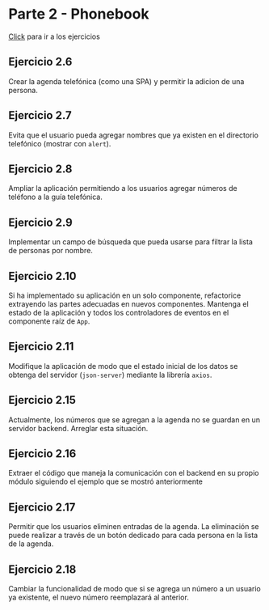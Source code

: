 # Parte 2 - Phonebook

[Click](https://fullstackopen.com/es/part2/formularios) para ir a los ejercicios

## Ejercicio 2.6

Crear la agenda telefónica (como una SPA) y permitir la adicion de una persona.

## Ejercicio 2.7

Evita que el usuario pueda agregar nombres que ya existen en el directorio telefónico (mostrar con `alert`).

## Ejercicio 2.8

Ampliar la aplicación permitiendo a los usuarios agregar números de teléfono a la guía telefónica.

## Ejercicio 2.9

Implementar un campo de búsqueda que pueda usarse para filtrar la lista de personas por nombre.

## Ejercicio 2.10

Si ha implementado su aplicación en un solo componente, refactorice extrayendo las partes adecuadas en nuevos componentes. Mantenga el estado de la aplicación y todos los controladores de eventos en el componente raíz de `App`.

## Ejercicio 2.11

Modifique la aplicación de modo que el estado inicial de los datos se obtenga del servidor (`json-server`) mediante la librería `axios`.

## Ejercicio 2.15

Actualmente, los números que se agregan a la agenda no se guardan en un servidor backend. Arreglar esta situación.

## Ejercicio 2.16

Extraer el código que maneja la comunicación con el backend en su propio módulo siguiendo el ejemplo que se mostró anteriormente

## Ejercicio 2.17

Permitir que los usuarios eliminen entradas de la agenda. La eliminación se puede realizar a través de un botón dedicado para cada persona en la lista de la agenda.

## Ejercicio 2.18

Cambiar la funcionalidad de modo que si se agrega un número a un usuario ya existente, el nuevo número reemplazará al anterior.